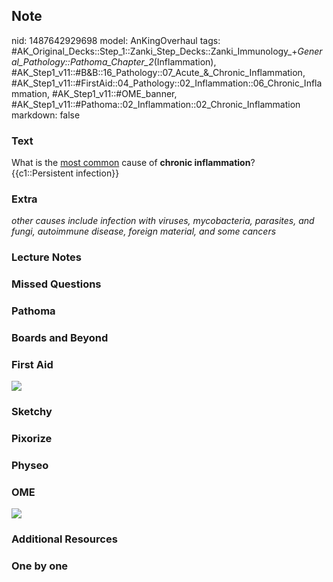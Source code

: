 ## Note
nid: 1487642929698
model: AnKingOverhaul
tags: #AK_Original_Decks::Step_1::Zanki_Step_Decks::Zanki_Immunology_+_General_Pathology::Pathoma_Chapter_2_(Inflammation), #AK_Step1_v11::#B&B::16_Pathology::07_Acute_&_Chronic_Inflammation, #AK_Step1_v11::#FirstAid::04_Pathology::02_Inflammation::06_Chronic_Inflammation, #AK_Step1_v11::#OME_banner, #AK_Step1_v11::#Pathoma::02_Inflammation::02_Chronic_Inflammation
markdown: false

### Text
<div>
  What is the <u>most common</u> cause of <b>chronic
  inflammation</b>?
</div>
<div>
  {{c1::Persistent infection}}
</div>

### Extra
<i>other causes include infection with viruses, mycobacteria,
parasites, and fungi, autoimmune disease, foreign material, and
some cancers</i>

### Lecture Notes


### Missed Questions


### Pathoma


### Boards and Beyond


### First Aid
<img src="paste-937071669674554.jpg">

### Sketchy


### Pixorize


### Physeo


### OME
<div class="ome-widget">
  <a href="https://onlinemeded.org?ref=anki"><img src=
  "_OME_AnkiFlashcards_General_7.png"></a>
</div>

### Additional Resources


### One by one

